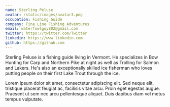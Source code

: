 ```yaml
---
name: Sterling Peluse
avatar: /static/images/avatar3.png
occupation: Fishing Guide
company: Fine Line Fishing Adventures
email: waterfowlguy802@gmail.com
twitter: https://twitter.com/Twitter
linkedin: https://www.linkedin.com
github: https://github.com
---
```


Sterling Peluse is a fishing guide living in Vermont. He specializes in Bow Hunting for Carp and Northern Pike at night as well as Trolling for Salmon and Lakers. He's also an exceptionally skilled ice fisherman who loves putting people on their first Lake Trout through the ice.

Lorem ipsum dolor sit amet, consectetur adipiscing elit. Sed neque elit, tristique placerat feugiat ac, facilisis vitae arcu. Proin eget egestas augue. Praesent ut sem nec arcu pellentesque aliquet. Duis dapibus diam vel metus tempus vulputate.
